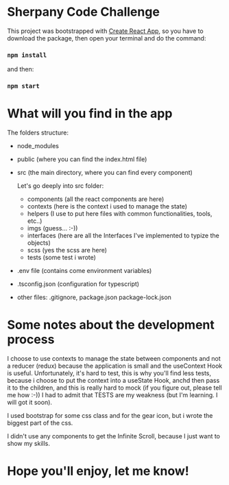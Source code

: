 # Sherpany Code Challenge

This project was bootstrapped with [Create React App](https://github.com/facebook/create-react-app), so you have to download the package, then open your terminal and do the command:

### `npm install`

and then:

### `npm start`

# What will you find in the app

The folders structure:

- node_modules
- public (where you can find the index.html file)
- src (the main directory, where you can find every component)
    
    Let's go deeply into src folder:
    
    - components (all the react components are here)
    - contexts (here is the context i used to manage the state)
    - helpers (I use to put here files with common functionalities, tools, etc..)
    - imgs (guess... :-))
    - interfaces (here are all the Interfaces I've implemented to typize the objects)
    - scss (yes the scss are here)
    - tests (some test i wrote)
    
- .env file (contains come environment variables)
- .tsconfig.json (configuration for typescript)
- other files: .gitignore, package.json package-lock.json

# Some notes about the development process

I choose to use contexts to manage the state between components and not a reducer (redux) because the application is small and the useContext Hook is useful.
Unfortunately, it's hard to test, this is why you'll find less tests, because i choose to put the context into a useState Hook, anchd then pass it to the children, and this is really hard to mock (if you figure out, please tell me how :-)) I had to admit that TESTS are my weakness (but I'm learning. I will got it soon).

I used bootstrap for some css class and for the gear icon, but i wrote the biggest part of the css.

I didn't use any components to get the Infinite Scroll, because I just want to show my skills.

# Hope you'll enjoy, let me know!
